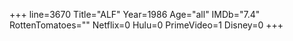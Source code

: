 +++
line=3670
Title="ALF"
Year=1986
Age="all"
IMDb="7.4"
RottenTomatoes=""
Netflix=0
Hulu=0
PrimeVideo=1
Disney=0
+++

